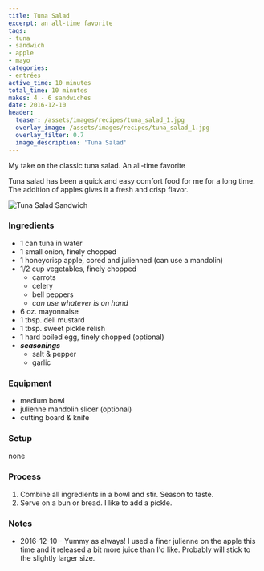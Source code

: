 ```yaml
---
title: Tuna Salad
excerpt: an all-time favorite
tags:
- tuna
- sandwich
- apple
- mayo
categories:
- entrées
active_time: 10 minutes
total_time: 10 minutes
makes: 4 - 6 sandwiches
date: 2016-12-10
header:
  teaser: /assets/images/recipes/tuna_salad_1.jpg
  overlay_image: /assets/images/recipes/tuna_salad_1.jpg
  overlay_filter: 0.7
  image_description: 'Tuna Salad'
---
```

My take on the classic tuna salad. An all-time favorite

<!--more-->

Tuna salad has been a quick and easy comfort food for me for a long time. The addition of apples gives it a fresh and crisp flavor.

![Tuna Salad Sandwich](/assets/images/recipes/tuna_salad_1.jpg)

### Ingredients
+ 1 can tuna in water
+ 1 small onion, finely chopped
+ 1 honeycrisp apple, cored and julienned (can use a mandolin)
+ 1/2 cup vegetables, finely chopped
  + carrots
  + celery
  + bell peppers
  + *can use whatever is on hand*
+ 6 oz. mayonnaise
+ 1 tbsp. deli mustard
+ 1 tbsp. sweet pickle relish
+ 1 hard boiled egg, finely chopped (optional)
+ ***seasonings***
  + salt & pepper
  + garlic

### Equipment
+ medium bowl
+ julienne mandolin slicer (optional)
+ cutting board & knife

### Setup
none

### Process
1. Combine all ingredients in a bowl and stir. Season to taste.
2. Serve on a bun or bread. I like to add a pickle.

### Notes
* 2016-12-10 - Yummy as always! I used a finer julienne on the apple this time and it released a bit more juice than I'd like. Probably will stick to the slightly larger size.
